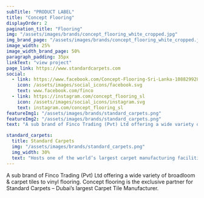```yaml
---
subTitle: "PRODUCT LABEL" 
title: "Concept Flooring"
displayOrder: 2
pagination_title: "Flooring"
img: "/assets/images/brands/concept_flooring_white_cropped.jpg"
img_brand_page: "/assets/images/brands/concept_flooring_white_cropped.jpg"
image_width: 25%
image_width_brand_page: 50%
paragraph_padding: 35px
linkText: "view project"
page_link: https://www.standardcarpets.com
social:
  - link: https://www.facebook.com/Concept-Flooring-Sri-Lanka-108829928635810
    icon: /assets/images/social_icons/facebook.svg
    text: www.facebook.com/finco
  - link: https://instagram.com/concept_flooring_sl
    icon: /assets/images/social_icons/instagram.svg
    text: instagram.com/concept_flooring_sl
featureImg1: "/assets/images/brands/standard_carpets.png"
featureImg2: "/assets/images/brands/standard_carpets.png"
text: "A sub brand of Finco Trading (Pvt) Ltd offering a wide variety of broadloom & carpet tiles to vinyl flooring. Concept flooring is the exclusive partner for Standard Carpets – Dubai’s largest Carpet Tile Manufacturer."

standard_carpets:
  title: Standard Carpets
  img: "/assets/images/brands/standard_carpets.png"
  img_width: 30%
  text: "Hosts one of the world’s largest carpet manufacturing facilities and is the region’s largest producer of vinyl-backed carpet tiles."
---
```

A sub brand of Finco Trading (Pvt) Ltd offering a wide variety of broadloom & carpet tiles to vinyl flooring. Concept flooring is the exclusive partner for Standard Carpets – Dubai’s largest Carpet Tile Manufacturer.